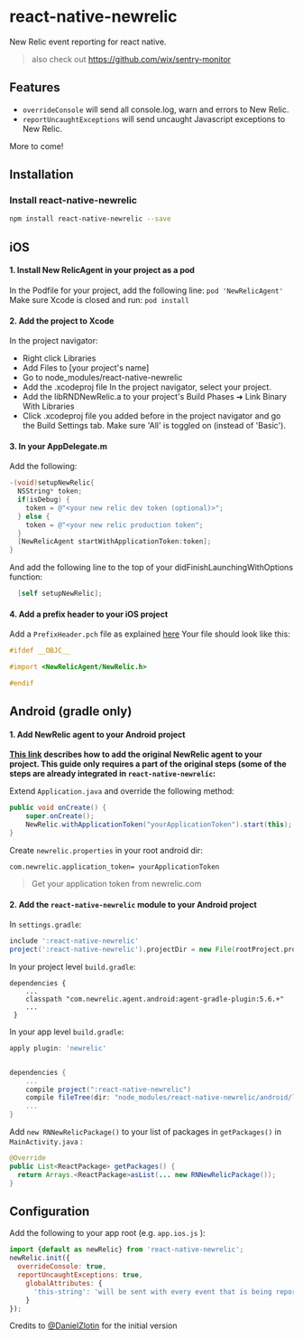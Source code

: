 # react-native-newrelic

New Relic event reporting for react native.

> also check out https://github.com/wix/sentry-monitor

## Features
* `overrideConsole` will send all console.log, warn and errors to New Relic.
* `reportUncaughtExceptions` will send uncaught Javascript exceptions to New Relic.

More to come!

## Installation

### Install react-native-newrelic

```bash
npm install react-native-newrelic --save
```
## iOS 
#### 1. Install New RelicAgent in your project as a pod
In the Podfile for your project, add the following line:
`pod 'NewRelicAgent'`
Make sure Xcode is closed and run: `pod install`

#### 2. Add the project to Xcode
In the project navigator:
- Right click Libraries
- Add Files to [your project's name]
- Go to node_modules/react-native-newrelic
- Add the .xcodeproj file
In the project navigator, select your project.
- Add the libRNDNewRelic.a to your project's Build Phases ➜ Link Binary With Libraries
- Click .xcodeproj file you added before in the project navigator and go the Build Settings tab. Make sure 'All' is toggled on (instead of 'Basic').

#### 3. In your AppDelegate.m
Add the following:

``` objective-c
-(void)setupNewRelic{
  NSString* token;
  if(isDebug) {
    token = @"<your new relic dev token (optional)>";
  } else {
    token = @"<your new relic production token";
  }
  [NewRelicAgent startWithApplicationToken:token];
}
```

And add the following line to the top of your didFinishLaunchingWithOptions function: 

``` objective-c
  [self setupNewRelic];
```

#### 4. Add a prefix header to your iOS project

Add a `PrefixHeader.pch` file as explained [here](https://docs.newrelic.com/docs/mobile-monitoring/mobile-monitoring-installation/ios/adding-prefix-header-ios-project)
Your file should look like this:

``` objective-c
#ifdef __OBJC__ 

#import <NewRelicAgent/NewRelic.h>

#endif
```

## Android (gradle only)

#### 1. Add NewRelic agent to your Android project

**[This link](https://docs.newrelic.com/docs/mobile-monitoring/new-relic-mobile-android/install-configure/installing-android-apps-gradle-android-studio) describes how to add the original NewRelic agent to your project. This guide only requires a part of the original steps (some of the steps are already integrated in `react-native-newrelic`:**

Extend `Application.java` and override the following method:

``` java
public void onCreate() {
	super.onCreate();
	NewRelic.withApplicationToken("yourApplicationToken").start(this);
}
```

Create `newrelic.properties` in your root android dir:

```
com.newrelic.application_token= yourApplicationToken
```

> Get your application token from newrelic.com


 
#### 2. Add the `react-native-newrelic` module to your Android project

In `settings.gradle`:

``` gradle
include ':react-native-newrelic'
project(':react-native-newrelic').projectDir = new File(rootProject.projectDir, '../node_modules/react-native-newrelic/android')

```
In your project level `build.gradle`:

```
dependencies {
	...
	classpath "com.newrelic.agent.android:agent-gradle-plugin:5.6.+"
	...
 }

```


In your app level `build.gradle`:

``` gradle
apply plugin: 'newrelic'


dependencies {
	...
	compile project(":react-native-newrelic")
	compile fileTree(dir: "node_modules/react-native-newrelic/android/libs", include: ["*.jar"])
	...
}
```

Add `new RNNewRelicPackage()` to your list of packages in `getPackages()` in `MainActivity.java` :

``` java
@Override
public List<ReactPackage> getPackages() {
  return Arrays.<ReactPackage>asList(... new RNNewRelicPackage());
}
```


## Configuration

Add the following to your app root (e.g. `app.ios.js` ):

```javascript
import {default as newRelic} from 'react-native-newrelic';
newRelic.init({
  overrideConsole: true,
  reportUncaughtExceptions: true,
    globalAttributes: {
      'this-string': 'will be sent with every event that is being reported'
    }
});
```

Credits to [@DanielZlotin](https://github.com/danielzlotin) for the initial version
